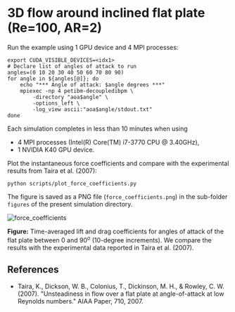 # 3D flow around inclined flat plate (Re=100, AR=2)

Run the example using 1 GPU device and 4 MPI processes:

```shell
export CUDA_VISIBLE_DEVICES=<idx1>
# Declare list of angles of attack to run
angles=(0 10 20 30 40 50 60 70 80 90)
for angle in ${angles[@]}; do
    echo "*** Angle of attack: $angle degrees ***"
    mpiexec -np 4 petibm-decoupledibpm \
        -directory "aoa$angle" \
        -options_left \
        -log_view ascii:"aoa$angle/stdout.txt"
done
```

Each simulation completes in less than 10 minutes when using

* 4 MPI processes (Intel(R) Core(TM) i7-3770 CPU @ 3.40GHz),
* 1 NVIDIA K40 GPU device.

Plot the instantaneous force coefficients and compare with the experimental results from Taira et al. (2007):

```shell
python scripts/plot_force_coefficients.py
```

The figure is saved as a PNG file (`force_coefficients.png`) in the sub-folder `figures` of the present simulation directory.

<img src="figures/force_coefficients.png" alt="force_coefficients" widht="400">

**Figure:** Time-averaged lift and drag coefficients for angles of attack of the flat plate between $0$ and $90^o$ ($10$-degree increments). We compare the results with the experimental data reported in Taira et al. (2007).

## References

* Taira, K., Dickson, W. B., Colonius, T., Dickinson, M. H., & Rowley, C. W. (2007). "Unsteadiness in flow over a flat plate at angle-of-attack at low Reynolds numbers." AIAA Paper, 710, 2007.
